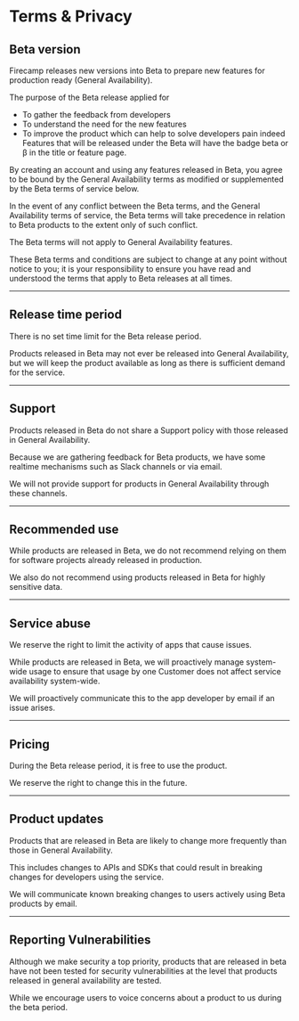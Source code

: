 # Terms & Privacy

## Beta version
Firecamp releases new versions into Beta to prepare new features for production ready (General Availability).

The purpose of the Beta release applied for

- To gather the feedback from developers
- To understand the need for the new features
- To improve the product which can help to solve developers pain indeed
Features that will be released under the Beta will have the badge beta or β in the title or feature page.

By creating an account and using any features released in Beta, you agree to be bound by the General Availability terms as modified or supplemented by the Beta terms of service below.

In the event of any conflict between the Beta terms, and the General Availability terms of service, the Beta terms will take precedence in relation to Beta products to the extent only of such conflict.

The Beta terms will not apply to General Availability features.

These Beta terms and conditions are subject to change at any point without notice to you; it is your responsibility to ensure you have read and understood the terms that apply to Beta releases at all times.

---

## Release time period

There is no set time limit for the Beta release period.

Products released in Beta may not ever be released into General Availability, but we will keep the product available as long as there is sufficient demand for the service.

---

## Support
Products released in Beta do not share a Support policy with those released in General Availability.

Because we are gathering feedback for Beta products, we have some realtime mechanisms such as Slack channels or via email.

We will not provide support for products in General Availability through these channels.

---

## Recommended use
While products are released in Beta, we do not recommend relying on them for software projects already released in production.

We also do not recommend using products released in Beta for highly sensitive data.

---

## Service abuse
We reserve the right to limit the activity of apps that cause issues.

While products are released in Beta, we will proactively manage system-wide usage to ensure that usage by one Customer does not affect service availability system-wide.

We will proactively communicate this to the app developer by email if an issue arises.

---

## Pricing
During the Beta release period, it is free to use the product.

We reserve the right to change this in the future.

---

## Product updates
Products that are released in Beta are likely to change more frequently than those in General Availability.

This includes changes to APIs and SDKs that could result in breaking changes for developers using the service.

We will communicate known breaking changes to users actively using Beta products by email.

---

## Reporting Vulnerabilities
Although we make security a top priority, products that are released in beta have not been tested for security vulnerabilities at the level that products released in general availability are tested.

While we encourage users to voice concerns about a product to us during the beta period.
